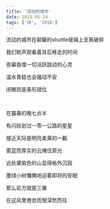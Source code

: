 ```yaml
---
title: '流动的城市'
date: 2018-05-24
tags: ['诗', '2018']
---
```



流动的城市在颠簸的shuttle玻璃上支离破碎

我们默声观看着背后移走的时间

夜幕吞噬一切活跃跳动的心灵

温水青蛙也会骚动不安

闭眼则是条形错位


<br/>
 

在暮春的晚七点半

有闪烁划过一零一公路的星星

接近天际是明亮柔黄的一瓤

雾蓝而厚实的云掩住原光

远处黛紫色的山显得格外沉寂

墨绿小树慵懒地迎着即将的安眠

那么前方就是三番

在这风里倦怠而憩深然而往

<br/>
